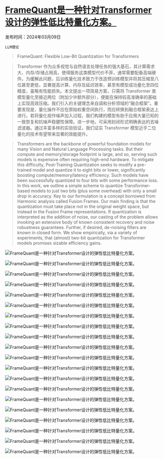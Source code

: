 # [FrameQuant是一种针对Transformer设计的弹性低比特量化方案。](https://arxiv.org/abs/2403.06082)

发布时间：2024年03月09日

`LLM理论`

> FrameQuant: Flexible Low-Bit Quantization for Transformers

> Transformer 作为众多视觉与自然语言处理任务的强大基石，其计算需求大、内存/存储占用高，使得服务这类模型代价不菲，通常需要配备高端硬件。为缓解此问题，后训练量化技术致力于改造预训练模型并将其压缩至八位甚至更低，显著提高计算、内存及延迟效率，甚至有模型成功量化至四位精度，虽略有性能损失。本文提出一项简易方案，只需将 Transformer 类模型量化至接近两位（附加少许额外部分），便能在保持较高准确率的基础上实现高效压缩。我们引入的关键理念来自调和分析领域的“融合框架”。重要发现是，量化操作不应在原始权重空间执行，而应转换到融合框架表达上进行。若将量化视作噪声加入过程，我们构建的模型有助于应用大量已知的一致恢复和抗噪声稳健性保障。进一步地，可采用封闭形式明确表达的去噪滤波器。通过丰富多样的实验验证，我们证实 Transformer 模型近乎二位量化的技术有望带来显著的效能提升。

> Transformers are the backbone of powerful foundation models for many Vision and Natural Language Processing tasks. But their compute and memory/storage footprint is large, and so, serving such models is expensive often requiring high-end hardware. To mitigate this difficulty, Post-Training Quantization seeks to modify a pre-trained model and quantize it to eight bits or lower, significantly boosting compute/memory/latency efficiency. Such models have been successfully quantized to four bits with some performance loss. In this work, we outline a simple scheme to quantize Transformer-based models to just two bits (plus some overhead) with only a small drop in accuracy. Key to our formulation is a concept borrowed from Harmonic analysis called Fusion Frames. Our main finding is that the quantization must take place not in the original weight space, but instead in the Fusion Frame representations. If quantization is interpreted as the addition of noise, our casting of the problem allows invoking an extensive body of known consistent recovery and noise robustness guarantees. Further, if desired, de-noising filters are known in closed form. We show empirically, via a variety of experiments, that (almost) two-bit quantization for Transformer models promises sizable efficiency gains.

![FrameQuant是一种针对Transformer设计的弹性低比特量化方案。](../../../paper_images/2403.06082/Frames.png)

![FrameQuant是一种针对Transformer设计的弹性低比特量化方案。](../../../paper_images/2403.06082/mainFigure4.png)

![FrameQuant是一种针对Transformer设计的弹性低比特量化方案。](../../../paper_images/2403.06082/inference2.png)

![FrameQuant是一种针对Transformer设计的弹性低比特量化方案。](../../../paper_images/2403.06082/vit_deit_swin_val_accs.png)

![FrameQuant是一种针对Transformer设计的弹性低比特量化方案。](../../../paper_images/2403.06082/whist_vit2.png)

![FrameQuant是一种针对Transformer设计的弹性低比特量化方案。](../../../paper_images/2403.06082/opt_wikitext2.png)

![FrameQuant是一种针对Transformer设计的弹性低比特量化方案。](../../../paper_images/2403.06082/opt_c4.png)

![FrameQuant是一种针对Transformer设计的弹性低比特量化方案。](../../../paper_images/2403.06082/vit_s_redundancy.png)

![FrameQuant是一种针对Transformer设计的弹性低比特量化方案。](../../../paper_images/2403.06082/x1.png)

![FrameQuant是一种针对Transformer设计的弹性低比特量化方案。](../../../paper_images/2403.06082/deit_s_redundancy.png)

![FrameQuant是一种针对Transformer设计的弹性低比特量化方案。](../../../paper_images/2403.06082/deit_b_redundancy.png)

![FrameQuant是一种针对Transformer设计的弹性低比特量化方案。](../../../paper_images/2403.06082/x3.png)

![FrameQuant是一种针对Transformer设计的弹性低比特量化方案。](../../../paper_images/2403.06082/x4.png)

![FrameQuant是一种针对Transformer设计的弹性低比特量化方案。](../../../paper_images/2403.06082/x5.png)

![FrameQuant是一种针对Transformer设计的弹性低比特量化方案。](../../../paper_images/2403.06082/acts_block2.png)

![FrameQuant是一种针对Transformer设计的弹性低比特量化方案。](../../../paper_images/2403.06082/acts_FF_block2.png)

![FrameQuant是一种针对Transformer设计的弹性低比特量化方案。](../../../paper_images/2403.06082/whist_deit2.png)

![FrameQuant是一种针对Transformer设计的弹性低比特量化方案。](../../../paper_images/2403.06082/whist_swin2.png)

![FrameQuant是一种针对Transformer设计的弹性低比特量化方案。](../../../paper_images/2403.06082/llama_wikitext2_wthFullPress2.png)

![FrameQuant是一种针对Transformer设计的弹性低比特量化方案。](../../../paper_images/2403.06082/llama_c4_wthFullPress2.png)